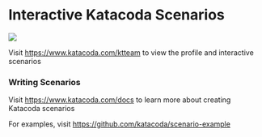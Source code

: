 # Interactive Katacoda Scenarios

[![](http://shields.katacoda.com/katacoda/ktteam/count.svg)](https://www.katacoda.com/ktteam "Get your profile on Katacoda.com")

Visit https://www.katacoda.com/ktteam to view the profile and interactive scenarios

### Writing Scenarios
Visit https://www.katacoda.com/docs to learn more about creating Katacoda scenarios

For examples, visit https://github.com/katacoda/scenario-example
